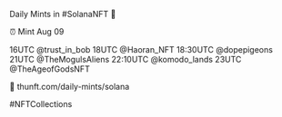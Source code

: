 Daily Mints in #SolanaNFT 🚀

⏰ Mint Aug 09

16UTC @trust_in_bob
18UTC @Haoran_NFT
18:30UTC @dopepigeons
21UTC @TheMogulsAliens
22:10UTC @komodo_lands
23UTC @TheAgeofGodsNFT

🔗 thunft.com/daily-mints/solana

#NFTCollections